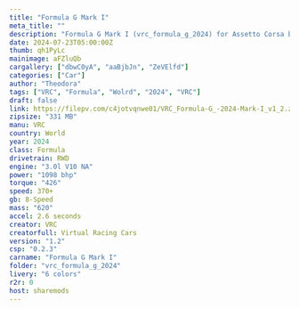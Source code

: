 ```yaml
---
title: "Formula G Mark I"
meta_title: ""
description: "Formula G Mark I (vrc_formula_g_2024) for Assetto Corsa by VRC"
date: 2024-07-23T05:00:00Z
thumb: qh1PyLc
mainimage: aFZluQb
cargallery: ["dbwC0yA", "aaBjbJn", "ZeVElfd"]
categories: ["Car"]
author: "Theodora"
tags: ["VRC", "Formula", "Wolrd", "2024", "VRC"]
draft: false
link: https://filepv.com/c4jotvqnwe01/VRC_Formula-G_-2024-Mark-I_v1_2.zip.html
zipsize: "331 MB"
manu: VRC
country: World
year: 2024
class: Formula
drivetrain: RWD
engine: "3.0l V10 NA"
power: "1098 bhp"
torque: "426"
speed: 370+
gb: 8-Speed
mass: "620"
accel: 2.6 seconds
creator: VRC
creatorfull: Virtual Racing Cars
version: "1.2"
csp: "0.2.3"
carname: "Formula G Mark I"
folder: "vrc_formula_g_2024"
livery: "6 colors"
r2r: 0
host: sharemods
---
```

